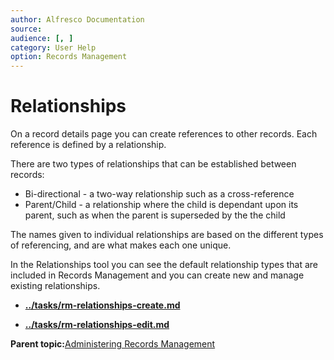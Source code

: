 ```yaml
---
author: Alfresco Documentation
source: 
audience: [, ]
category: User Help
option: Records Management
---
```


# Relationships

On a record details page you can create references to other records. Each reference is defined by a relationship.

There are two types of relationships that can be established between records:

-   Bi-directional - a two-way relationship such as a cross-reference
-   Parent/Child - a relationship where the child is dependant upon its parent, such as when the parent is superseded by the the child

The names given to individual relationships are based on the different types of referencing, and are what makes each one unique.

In the Relationships tool you can see the default relationship types that are included in Records Management and you can create new and manage existing relationships.

-   **[../tasks/rm-relationships-create.md](../tasks/rm-relationships-create.md)**  

-   **[../tasks/rm-relationships-edit.md](../tasks/rm-relationships-edit.md)**  


**Parent topic:**[Administering Records Management](../concepts/rm-admin-intro.md)

